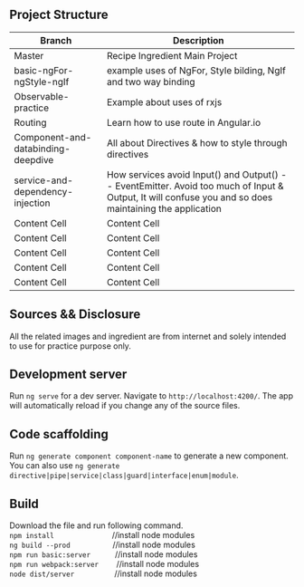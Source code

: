 ## Project Structure

Branch  | Description
------------- | -------------
Master  | Recipe Ingredient Main Project
basic-ngFor-ngStyle-ngIf  | example uses of NgFor, Style bilding, NgIf and two way binding
Observable-practice  | Example about uses of rxjs
Routing  | Learn how to use route in Angular.io
Component-and-databinding-deepdive  | All about Directives & how to style through directives
service-and-dependency-injection  | How services avoid Input() and Output() -- EventEmitter. Avoid too much of Input & Output, It will confuse you and so does maintaining the application
Content Cell  | Content Cell
Content Cell  | Content Cell
Content Cell  | Content Cell
Content Cell  | Content Cell
Content Cell  | Content Cell

## Sources && Disclosure

All the related images and ingredient are from internet and solely intended to use for practice purpose only.

## Development server

Run `ng serve` for a dev server. Navigate to `http://localhost:4200/`. The app will automatically reload if you change any of the source files.

## Code scaffolding

Run `ng generate component component-name` to generate a new component. You can also use `ng generate directive|pipe|service|class|guard|interface|enum|module`.

## Build

Download the file and run following command. <br />
`npm install` &nbsp;&nbsp;&nbsp;&nbsp;&nbsp;&nbsp;&nbsp;&nbsp;&nbsp;&nbsp;&nbsp;&nbsp;&nbsp;&nbsp;&nbsp;&nbsp;&nbsp;&nbsp;&nbsp;&nbsp;&nbsp;&nbsp;&nbsp;&nbsp;&nbsp;//install node modules<br />
`ng build --prod` &nbsp;&nbsp;&nbsp;&nbsp;&nbsp;&nbsp;&nbsp;&nbsp;&nbsp;&nbsp;&nbsp;&nbsp;&nbsp;&nbsp;&nbsp;&nbsp;&nbsp;&nbsp;//install node modules<br />
`npm run basic:server` &nbsp;&nbsp;&nbsp;&nbsp;&nbsp;&nbsp;&nbsp;&nbsp;&nbsp;&nbsp;//install node modules<br />
`npm run webpack:server` &nbsp;&nbsp;&nbsp;&nbsp;&nbsp;&nbsp;&nbsp;//install node modules<br />
`node dist/server` &nbsp;&nbsp;&nbsp;&nbsp;&nbsp;&nbsp;&nbsp;&nbsp;&nbsp;&nbsp;&nbsp;&nbsp;&nbsp;&nbsp;&nbsp;&nbsp;&nbsp;//install node modules<br />





